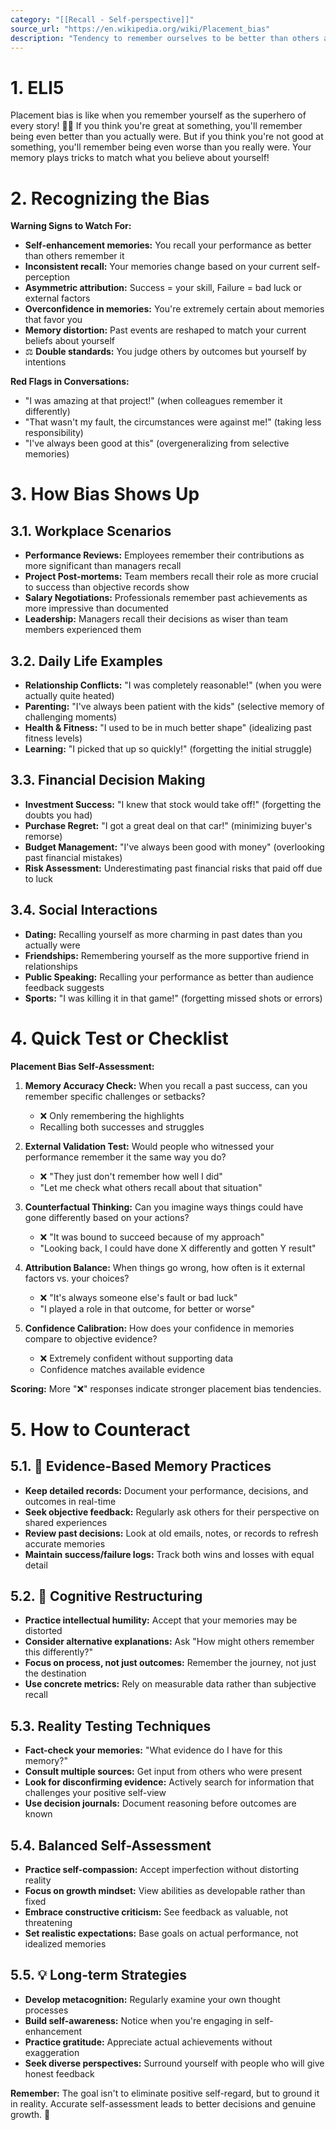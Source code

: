 ```yaml
---
category: "[[Recall - Self-perspective]]"
source_url: "https://en.wikipedia.org/wiki/Placement_bias"
description: "Tendency to remember ourselves to be better than others at tasks at which we rate ourselves above average and tendency to remember ourselves to be worse than others at tasks at which we rate ourselves below average"
---
```


# 1. ELI5

Placement bias is like when you remember yourself as the superhero of every story! 🦸‍♂️ If you think you're great at something, you'll remember being even better than you actually were. But if you think you're not good at something, you'll remember being even worse than you really were. Your memory plays tricks to match what you believe about yourself!

# 2. Recognizing the Bias

**Warning Signs to Watch For:**
- **Self-enhancement memories:** You recall your performance as better than others remember it
- **Inconsistent recall:** Your memories change based on your current self-perception
- **Asymmetric attribution:** Success = your skill, Failure = bad luck or external factors
- **Overconfidence in memories:** You're extremely certain about memories that favor you
- **Memory distortion:** Past events are reshaped to match your current beliefs about yourself
- ⚖️ **Double standards:** You judge others by outcomes but yourself by intentions

**Red Flags in Conversations:**
- "I was amazing at that project!" (when colleagues remember it differently)
- "That wasn't my fault, the circumstances were against me!" (taking less responsibility)
- "I've always been good at this" (overgeneralizing from selective memories)

# 3. How Bias Shows Up

## 3.1. **Workplace Scenarios**

- **Performance Reviews:** Employees remember their contributions as more significant than managers recall
- **Project Post-mortems:** Team members recall their role as more crucial to success than objective records show
- **Salary Negotiations:** Professionals remember past achievements as more impressive than documented
- **Leadership:** Managers recall their decisions as wiser than team members experienced them

## 3.2. **Daily Life Examples**

- **Relationship Conflicts:** "I was completely reasonable!" (when you were actually quite heated)
- **Parenting:** "I've always been patient with the kids" (selective memory of challenging moments)
- **Health & Fitness:** "I used to be in much better shape" (idealizing past fitness levels)
- **Learning:** "I picked that up so quickly!" (forgetting the initial struggle)

## 3.3. **Financial Decision Making**

- **Investment Success:** "I knew that stock would take off!" (forgetting the doubts you had)
- **Purchase Regret:** "I got a great deal on that car!" (minimizing buyer's remorse)
- **Budget Management:** "I've always been good with money" (overlooking past financial mistakes)
- **Risk Assessment:** Underestimating past financial risks that paid off due to luck

## 3.4. **Social Interactions**

- **Dating:** Recalling yourself as more charming in past dates than you actually were
- **Friendships:** Remembering yourself as the more supportive friend in relationships
- **Public Speaking:** Recalling your performance as better than audience feedback suggests
- **Sports:** "I was killing it in that game!" (forgetting missed shots or errors)

# 4. Quick Test or Checklist

**Placement Bias Self-Assessment:**

1. **Memory Accuracy Check:** When you recall a past success, can you remember specific challenges or setbacks?
   - ❌ Only remembering the highlights
   - Recalling both successes and struggles

2. **External Validation Test:** Would people who witnessed your performance remember it the same way you do?
   - ❌ "They just don't remember how well I did"
   - "Let me check what others recall about that situation"

3. **Counterfactual Thinking:** Can you imagine ways things could have gone differently based on your actions?
   - ❌ "It was bound to succeed because of my approach"
   - "Looking back, I could have done X differently and gotten Y result"

4. **Attribution Balance:** When things go wrong, how often is it external factors vs. your choices?
   - ❌ "It's always someone else's fault or bad luck"
   - "I played a role in that outcome, for better or worse"

5. **Confidence Calibration:** How does your confidence in memories compare to objective evidence?
   - ❌ Extremely confident without supporting data
   - Confidence matches available evidence

**Scoring:** More "❌" responses indicate stronger placement bias tendencies.

# 5. How to Counteract

## 5.1. 📝 **Evidence-Based Memory Practices**

- **Keep detailed records:** Document your performance, decisions, and outcomes in real-time
- **Seek objective feedback:** Regularly ask others for their perspective on shared experiences
- **Review past decisions:** Look at old emails, notes, or records to refresh accurate memories
- **Maintain success/failure logs:** Track both wins and losses with equal detail

## 5.2. 🤔 **Cognitive Restructuring**

- **Practice intellectual humility:** Accept that your memories may be distorted
- **Consider alternative explanations:** Ask "How might others remember this differently?"
- **Focus on process, not just outcomes:** Remember the journey, not just the destination
- **Use concrete metrics:** Rely on measurable data rather than subjective recall

## 5.3. **Reality Testing Techniques**

- **Fact-check your memories:** "What evidence do I have for this memory?"
- **Consult multiple sources:** Get input from others who were present
- **Look for disconfirming evidence:** Actively search for information that challenges your positive self-view
- **Use decision journals:** Document reasoning before outcomes are known

## 5.4. **Balanced Self-Assessment**

- **Practice self-compassion:** Accept imperfection without distorting reality
- **Focus on growth mindset:** View abilities as developable rather than fixed
- **Embrace constructive criticism:** See feedback as valuable, not threatening
- **Set realistic expectations:** Base goals on actual performance, not idealized memories

## 5.5. 💡 **Long-term Strategies**

- **Develop metacognition:** Regularly examine your own thought processes
- **Build self-awareness:** Notice when you're engaging in self-enhancement
- **Practice gratitude:** Appreciate actual achievements without exaggeration
- **Seek diverse perspectives:** Surround yourself with people who will give honest feedback

**Remember:** The goal isn't to eliminate positive self-regard, but to ground it in reality. Accurate self-assessment leads to better decisions and genuine growth. 🌱

